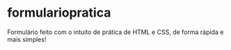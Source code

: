 # formulariopratica
Formulário feito com o intuito de prática de HTML e CSS, de forma rápida e mais simples!
